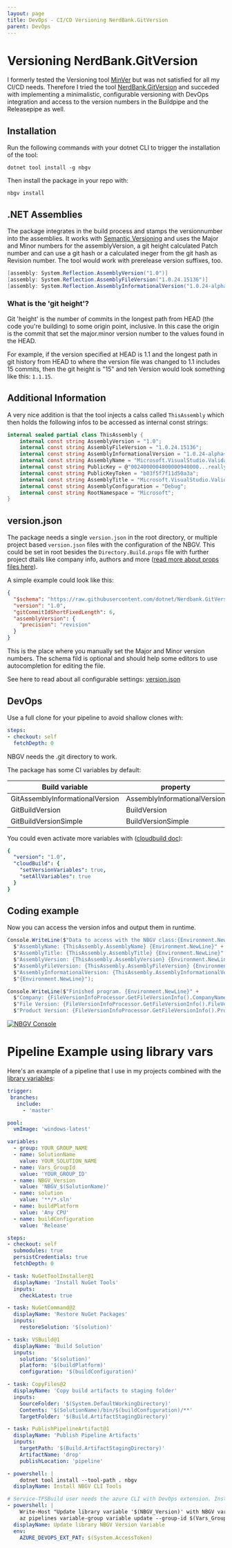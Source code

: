 ```yaml
---
layout: page
title: DevOps - CI/CD Versioning NerdBank.GitVersion
parent: DevOps
---
```


# Versioning NerdBank.GitVersion

I formerly tested the Versioning tool [MinVer](https://github.com/adamralph/minver) but was not satisfied for all my CI/CD needs. Therefore I tried the tool [NerdBank.GitVersion](https://github.com/dotnet/Nerdbank.GitVersioning) and succeded with implementing a minimalistic, configurable versioning with DevOps integration and access to the version numbers in the Buildpipe and the Releasepipe as well.


## Installation

Run the following commands with your dotnet CLI to trigger the installation of the tool:

```batch
dotnet tool install -g nbgv
```

Then install the package in your repo with:

```batch
nbgv install
```


## .NET Assemblies

The package integrates in the build process and stamps the versionnumber into the assemblies. It works with [Semantic Versioning](https://semver.org/spec/v2.0.0.html) and uses the Major and Minor numbers for the assemblyVersion, a git height calculated Patch number and can use a git hash or a calculated ineger from the git hash as Revision number. The tool would work with prerelease version suffixes, too.

```csharp
[assembly: System.Reflection.AssemblyVersion("1.0")]
[assembly: System.Reflection.AssemblyFileVersion("1.0.24.15136")]
[assembly: System.Reflection.AssemblyInformationalVersion("1.0.24-alpha+g9a7eb6c819")]
```


### What is the 'git height'?
Git 'height' is the number of commits in the longest path from HEAD (the code you're building) to some origin point, inclusive. In this case the origin is the commit that set the major.minor version number to the values found in the HEAD.

For example, if the version specified at HEAD is 1.1 and the longest path in git history from HEAD to where the version file was changed to 1.1 includes 15 commits, then the git height is "15" and teh Version would look something like this: `1.1.15`.


## Additional Information

A very nice addition is that the tool injects a calss called `ThisAssembly` which then holds the following infos to be accessed as internal const strings:

```csharp
internal sealed partial class ThisAssembly {
    internal const string AssemblyVersion = "1.0";
    internal const string AssemblyFileVersion = "1.0.24.15136";
    internal const string AssemblyInformationalVersion = "1.0.24-alpha+g9a7eb6c819";
    internal const string AssemblyName = "Microsoft.VisualStudio.Validation";
    internal const string PublicKey = @"0024000004800000940000...reallylongkey..2342394234982734928";
    internal const string PublicKeyToken = "b03f5f7f11d50a3a";
    internal const string AssemblyTitle = "Microsoft.VisualStudio.Validation";
    internal const string AssemblyConfiguration = "Debug";
    internal const string RootNamespace = "Microsoft";
}
```

## version.json

The package needs a single `version.json` in the root directory, or multiple project based `version.json` files with the configuration of the NBGV. This could be set in root besides the `Directory.Build.props` file with further project dtails like company info, authors and more ([read more about props files here](project-props-targets.md)).

A simple example could look like this:

```json
{
  "$schema": "https://raw.githubusercontent.com/dotnet/Nerdbank.GitVersioning/master/src/NerdBank.GitVersioning/version.schema.json",
  "version": "1.0",
  "gitCommitIdShortFixedLength": 6,
  "assemblyVersion": {
    "precision": "revision"
  }
}
```

This is the place where you manually set the Major and Minor version numbers. The schema fild is optional and should help some editors to use autocompletion for editing the file.

See here to read about all configurable settings: [version.json](https://github.com/dotnet/Nerdbank.GitVersioning/blob/main/doc/versionJson.md)


## DevOps

Use a full clone for your pipeline to avoid shallow clones with:

```yaml
steps:
- checkout: self
  fetchDepth: 0
```

NBGV needs the .git directory to work.

The package has some CI variables by default:

| Build variable                  | property                     | Sample value      |
| ------------------------------- | ---------------------------- | ----------------- |
| GitAssemblyInformationalVersion | AssemblyInformationalVersion | 1.3.1+g15e1898f47 |
| GitBuildVersion                 | BuildVersion                 | 1.3.1.57621       |
| GitBuildVersionSimple           | BuildVersionSimple           | 1.3.1             |

You could even activate more variables with ([cloudbuild doc](https://github.com/dotnet/Nerdbank.GitVersioning/blob/main/doc/cloudbuild.md)):

```yaml
{
  "version": "1.0",
  "cloudBuild": {
    "setVersionVariables": true,
    "setAllVariables": true
  }
}
```


## Coding example

Now you can access the version infos and output them in runtime. 

```csharp
Console.WriteLine($"Data to access with the NBGV class:{Environment.NewLine}" +
  $"AssemblyName: {ThisAssembly.AssemblyName} {Environment.NewLine}" +
  $"AssemblyTitle: {ThisAssembly.AssemblyTitle} {Environment.NewLine}" +
  $"AssemblyVersion: {ThisAssembly.AssemblyVersion} {Environment.NewLine}" +
  $"AssemblyFileVersion: {ThisAssembly.AssemblyFileVersion} {Environment.NewLine}" +
  $"AssemblyInformationalVersion: {ThisAssembly.AssemblyInformationalVersion} {Environment.NewLine}" +
  $"{Environment.NewLine}");

Console.WriteLine($"Finished program. {Environment.NewLine}" +
  $"Company: {FileVersionInfoProcessor.GetFileVersionInfo().CompanyName}, {Environment.NewLine}" +
  $"File Version: {FileVersionInfoProcessor.GetFileVersionInfo().FileVersion}, {Environment.NewLine}" +
  $"Product Version: {FileVersionInfoProcessor.GetFileVersionInfo().ProductVersion}, {Environment.NewLine}Bye bye all!!");
```

[![NBGV Console](/assets/images/other/DevOps/DevOps_Nbgv_Console.png)](/assets/images/other/DevOps/DevOps_Nbgv_Console.png)


# Pipeline Example using library vars

Here's an example of a pipeline that I use in my projects combined with the [library variables](/docs/DevOps/cicd-library-vars.md):

```yaml
trigger:
 branches:
   include:
     - 'master'

pool:
  vmImage: 'windows-latest'

variables:
  - group: YOUR_GROUP_NAME
  - name: SolutionName
    value: YOUR_SOLUTION_NAME
  - name: Vars_GroupId
    value: 'YOUR_GROUP_ID'
  - name: NBGV_Version
    value: 'NBGV_$(SolutionName)'
  - name: solution
    value: '**/*.sln'
  - name: buildPlatform
    value: 'Any CPU'
  - name: buildConfiguration
    value: 'Release'

steps:
- checkout: self
  submodules: true
  persistCredentials: true
  fetchDepth: 0

- task: NuGetToolInstaller@1
  displayName: 'Install NuGet Tools'
  inputs:
    checkLatest: true

- task: NuGetCommand@2
  displayName: 'Restore NuGet Packages'
  inputs:
    restoreSolution: '$(solution)'

- task: VSBuild@1
  displayName: 'Build Solution'
  inputs:
    solution: '$(solution)'
    platform: '$(buildPlatform)'
    configuration: '$(buildConfiguration)'

- task: CopyFiles@2
  displayName: 'Copy build artifacts to staging folder'
  inputs:
    SourceFolder: '$(System.DefaultWorkingDirectory)'
    Contents: '$(SolutionName)/bin/$(buildConfiguration)/**'
    TargetFolder: '$(Build.ArtifactStagingDirectory)'

- task: PublishPipelineArtifact@1
  displayName: 'Publish Pipeline Artifacts'
  inputs:
    targetPath: '$(Build.ArtifactStagingDirectory)'
    ArtifactName: 'drop'
    publishLocation: 'pipeline'

- powershell: |
    dotnet tool install --tool-path . nbgv
  displayName: Install NBGV CLI Tools

# Service-TFSBuild user needs the azure CLI with DevOps extension. Install with 'az extension add --name azure-devops'
- powershell: |
    Write-Host "Update library variable '$(NBGV_Version)' with NBGV var GitBuildVersion $(GitBuildVersion) ..."
    az pipelines variable-group variable update --group-id $(Vars_GroupId) --name $(NBGV_Version) --value "$(GitBuildVersion)"
  displayName: Update library NBGV Version Variable
  env:
    AZURE_DEVOPS_EXT_PAT: $(System.AccessToken)
```